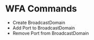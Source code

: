 # WFA Commands

- Create BroadcastDomain
- Add Port to BroadcastDomain
- Remove Port from BroadcastDomain
